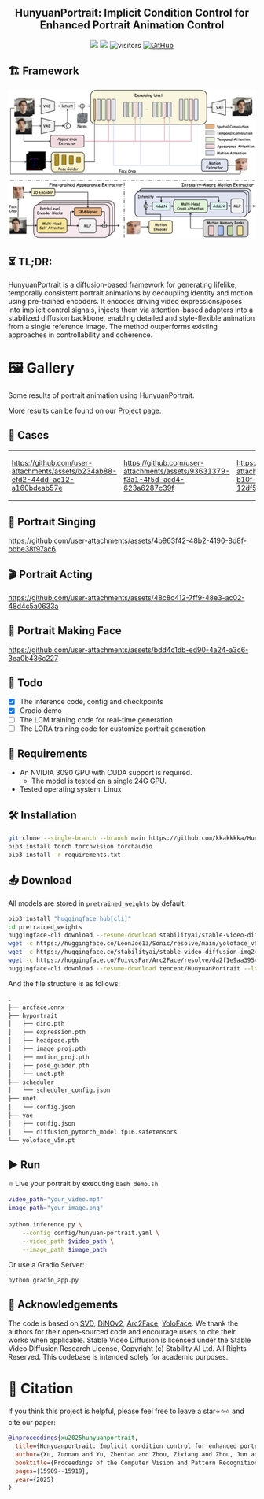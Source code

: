 <div align="center">
<h2>HunyuanPortrait: Implicit Condition Control for Enhanced Portrait Animation Control</h2>

<a href='https://arxiv.org/abs/2503.18860'><img src='https://img.shields.io/badge/ArXiv-2503.18860-red'></a> 
<a href='https://kkakkkka.github.io/HunyuanPortrait/'><img src='https://img.shields.io/badge/Project-Page-Green'></a>  ![visitors](https://visitor-badge.laobi.icu/badge?page_id=kkakkkka.HunyuanPortrait&left_color=green&right_color=red)  [![GitHub](https://img.shields.io/github/stars/kkakkkka/HunyuanPortrait?style=social)](https://github.com/kkakkkka/HunyuanPortrait) 
</div>


## 🏗️ Framework 
<img src="assets/pics/pipeline.png">

## ⏳ TL;DR:
HunyuanPortrait is a diffusion-based framework for generating lifelike, temporally consistent portrait animations by decoupling identity and motion using pre-trained encoders. It encodes driving video expressions/poses into implicit control signals, injects them via attention-based adapters into a stabilized diffusion backbone, enabling detailed and style-flexible animation from a single reference image. The method outperforms existing approaches in controllability and coherence.

# 🖼 Gallery

Some results of portrait animation using HunyuanPortrait.

More results can be found on our [Project page](https://kkakkkka.github.io/HunyuanPortrait/).

## 📂 Cases

<table>
<tr>
<td width="25%">
  
https://github.com/user-attachments/assets/b234ab88-efd2-44dd-ae12-a160bdeab57e

</td>
<td width="25%">

https://github.com/user-attachments/assets/93631379-f3a1-4f5d-acd4-623a6287c39f

</td>
<td width="25%">

https://github.com/user-attachments/assets/95142e1c-b10f-4b88-9295-12df5090cc54

</td>
<td width="25%">

https://github.com/user-attachments/assets/bea095c7-9668-4cfd-a22d-36bf3689cd8a

</td>
</tr>
</table>

## 🎤 Portrait Singing

https://github.com/user-attachments/assets/4b963f42-48b2-4190-8d8f-bbbe38f97ac6

## 🎬 Portrait Acting

https://github.com/user-attachments/assets/48c8c412-7ff9-48e3-ac02-48d4c5a0633a

## 🤪 Portrait Making Face

https://github.com/user-attachments/assets/bdd4c1db-ed90-4a24-a3c6-3ea0b436c227


## 📑 Todo

- [X] The inference code, config and checkpoints
- [X] Gradio demo
- [ ] The LCM training code for real-time generation
- [ ] The LORA training code for customize portrait generation

## 📜 Requirements

* An NVIDIA 3090 GPU with CUDA support is required. 
  * The model is tested on a single 24G GPU.
* Tested operating system: Linux

## 🛠️ Installation

```bash
git clone --single-branch --branch main https://github.com/kkakkkka/HunyuanPortrait
pip3 install torch torchvision torchaudio
pip3 install -r requirements.txt
```

## 📥 Download

All models are stored in `pretrained_weights` by default:
```bash
pip3 install "huggingface_hub[cli]"
cd pretrained_weights
huggingface-cli download --resume-download stabilityai/stable-video-diffusion-img2vid-xt --local-dir . --include "*.json"
wget -c https://huggingface.co/LeonJoe13/Sonic/resolve/main/yoloface_v5m.pt
wget -c https://huggingface.co/stabilityai/stable-video-diffusion-img2vid-xt/resolve/main/vae/diffusion_pytorch_model.fp16.safetensors -P vae
wget -c https://huggingface.co/FoivosPar/Arc2Face/resolve/da2f1e9aa3954dad093213acfc9ae75a68da6ffd/arcface.onnx
huggingface-cli download --resume-download tencent/HunyuanPortrait --local-dir hyportrait
```

And the file structure is as follows:
```bash
.
├── arcface.onnx
├── hyportrait
│   ├── dino.pth
│   ├── expression.pth
│   ├── headpose.pth
│   ├── image_proj.pth
│   ├── motion_proj.pth
│   ├── pose_guider.pth
│   └── unet.pth
├── scheduler
│   └── scheduler_config.json
├── unet
│   └── config.json
├── vae
│   ├── config.json
│   └── diffusion_pytorch_model.fp16.safetensors
└── yoloface_v5m.pt
```

## ▶️ Run

🔥 Live your portrait by executing `bash demo.sh`

```bash
video_path="your_video.mp4"
image_path="your_image.png"

python inference.py \
    --config config/hunyuan-portrait.yaml \
    --video_path $video_path \
    --image_path $image_path
```

Or use a Gradio Server:

```bash
python gradio_app.py
```

## 💖 Acknowledgements

The code is based on [SVD](https://github.com/Stability-AI/generative-models), [DiNOv2](https://github.com/facebookresearch/dinov2), [Arc2Face](https://github.com/foivospar/Arc2Face), [YoloFace](https://github.com/deepcam-cn/yolov5-face). We thank the authors for their open-sourced code and encourage users to cite their works when applicable.
Stable Video Diffusion is licensed under the Stable Video Diffusion Research License, Copyright (c) Stability AI Ltd. All Rights Reserved.
This codebase is intended solely for academic purposes.

# 🔗 Citation 
If you think this project is helpful, please feel free to leave a star⭐️⭐️⭐️ and cite our paper:
```bibtex
@inproceedings{xu2025hunyuanportrait,
  title={Hunyuanportrait: Implicit condition control for enhanced portrait animation},
  author={Xu, Zunnan and Yu, Zhentao and Zhou, Zixiang and Zhou, Jun and Jin, Xiaoyu and Hong, Fa-Ting and Ji, Xiaozhong and Zhu, Junwei and Cai, Chengfei and Tang, Shiyu and others},
  booktitle={Proceedings of the Computer Vision and Pattern Recognition Conference},
  pages={15909--15919},
  year={2025}
}
``` 
